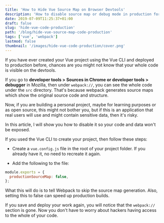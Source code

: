 ```yaml
---
title: 'How to Hide Vue Source Map on Browser Devtools'
description: 'How to disable source map or debug mode in production for Vue.js applications'
date: 2019-07-09T11:25:37+01:00
draft: false
slug: 'hide-vue-code-production'
path: '/blog/hide-vue-source-map-code-production'
tags: ['vue', 'webpack']
lastmod: false
thumbnail: '/images/hide-vue-code-production/cover.png'
---
```


If you have ever created your Vue project using the Vue CLI and deployed to production before, chances are you might not know that your whole code is visible on the devtools.

If you go to **developer tools > Sources in Chrome or developer tools > debugger** in Mozilla, then under `webpack://`, you can see the whole code under the `src` directory. That's because webpack generates source maps which show the original source code and structure.

Now, if you are building a personal project, maybe for learning purposes or as open source, this might not bother you, but if this is an application that real users will use and might contain sensitive data, then it's risky.

In this article, I will show you how to disable it so your code and data won't be exposed.

If you used the Vue CLI to create your project, then follow these steps:

- Create a `vue.config.js` file in the root of your project folder. If you already have it, no need to recreate it again.

- Add the following to the file:

```js
module.exports = {
  productionSourceMap: false,
};
```

What this will do is to tell Webpack to skip the source map generation. Also, setting this to false can speed up production builds.

If you save and deploy your work again, you will notice that the `webpack://` section is gone. Now you don't have to worry about hackers having access to the whole of your code.
